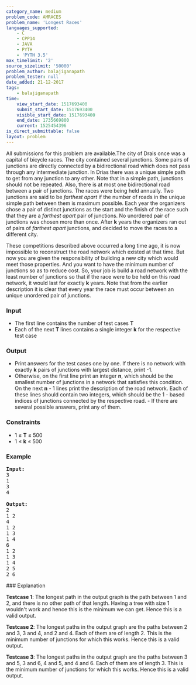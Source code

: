```yaml
---
category_name: medium
problem_code: AMRACES
problem_name: 'Longest Races'
languages_supported:
    - C
    - CPP14
    - JAVA
    - PYTH
    - 'PYTH 3.5'
max_timelimit: '2'
source_sizelimit: '50000'
problem_author: balajiganapath
problem_tester: null
date_added: 21-12-2017
tags:
    - balajiganapath
time:
    view_start_date: 1517693400
    submit_start_date: 1517693400
    visible_start_date: 1517693400
    end_date: 1735669800
    current: 1525454396
is_direct_submittable: false
layout: problem
---
```

All submissions for this problem are available.The city of Drais once was a capital of bicycle races. The city contained several junctions. Some pairs of junctions are directly connected by a bidirectional road which does not pass through any intermediate junction. In Drias there was a unique simple path to get from any junction to any other. Note that in a simple path, junctions should not be repeated. Also, there is at most one bidirectional road between a pair of junctions. The races were being held annually. Two junctions are said to be _farthest apart_ if the number of roads in the unique simple path between them is maximum possible. Each year the organizers chose a pair of distinct junctions as the start and the finish of the race such that they are a _farthest apart_ pair of junctions. No unordered pair of junctions was chosen more than once. After **k** years the organizers ran out of pairs of _farthest apart_ junctions, and decided to move the races to a different city.

These competitions described above occurred a long time ago, it is now impossible to reconstruct the road network which existed at that time. But now you are given the responsibility of building a new city which would meet those properties. And you want to have the minimum number of junctions so as to reduce cost. So, your job is build a road network with the least number of junctions so that if the race were to be held on this road network, it would last for exactly **k** years. Note that from the earlier description it is clear that every year the race must occur between an unique unordered pair of junctions.

### Input

- The first line contains the number of test cases **T**
- Each of the next **T** lines contains a single integer **k** for the respective test case

### Output

- Print answers for the test cases one by one. If there is no network with exactly **k** pairs of junctions with largest distance, print -1.
- Otherwise, on the first line print an integer **n**, which should be the smallest number of junctions in a network that satisfies this condition.
On the next **n** - 1 lines print the description of the road network. Each of these lines should contain two integers, which should be the 1 - based indices of junctions connected by the respective road. - If there are several possible answers, print any of them.

### Constraints

- 1 ≤ **T** ≤ 500
- 1 ≤ **k** ≤ 500

### Example

<pre>
<b>Input:</b>
3
1
3
4

<b>Output:</b>
2
1 2
4
1 2
1 3
1 4
6
1 2
1 3
1 4
2 5
2 6
</pre>### Explanation

**Testcase 1**: The longest path in the output graph is the path between 1 and 2, and there is no other path of that length. Having a tree with size 1 wouldn't work and hence this is the minimum we can get. Hence this is a valid output.

**Testcase 2**: The longest paths in the output graph are the paths between 2 and 3, 3 and 4, and 2 and 4. Each of them are of length 2. This is the minimum number of junctions for which this works. Hence this is a valid output.

**Testcase 3**: The longest paths in the output graph are the paths between 3 and 5, 3 and 6, 4 and 5, and 4 and 6. Each of them are of length 3. This is the minimum number of junctions for which this works. Hence this is a valid output.
